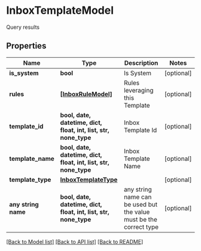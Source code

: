 # InboxTemplateModel

Query results

## Properties
Name | Type | Description | Notes
------------ | ------------- | ------------- | -------------
**is_system** | **bool** | Is System | [optional] 
**rules** | [**[InboxRuleModel]**](InboxRuleModel.md) | Rules leveraging this Template | [optional] 
**template_id** | **bool, date, datetime, dict, float, int, list, str, none_type** | Inbox Template Id | [optional] 
**template_name** | **bool, date, datetime, dict, float, int, list, str, none_type** | Inbox Template Name | [optional] 
**template_type** | [**InboxTemplateType**](InboxTemplateType.md) |  | [optional] 
**any string name** | **bool, date, datetime, dict, float, int, list, str, none_type** | any string name can be used but the value must be the correct type | [optional]

[[Back to Model list]](../README.md#documentation-for-models) [[Back to API list]](../README.md#documentation-for-api-endpoints) [[Back to README]](../README.md)


